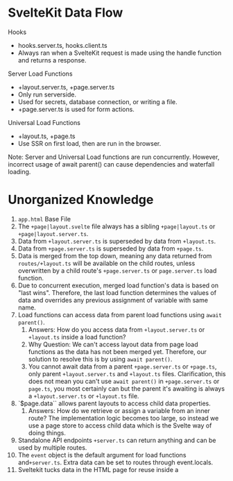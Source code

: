 # SvelteKit Data Flow

Hooks
- hooks.server.ts, hooks.client.ts
- Always ran when a SvelteKit request is made using the handle function and returns a response.

Server Load Functions
- +layout.server.ts, +page.server.ts
- Only run serverside.
- Used for secrets, database connection, or writing a file.
- +page.server.ts is used for form actions. 

Universal Load Functions
- +layout.ts, +page.ts
- Use SSR on first load, then are run in the browser.

Note: Server and Universal Load functions are run concurrently. However, incorrect usage of await parent() can cause dependencies and waterfall loading.

# Unorganized Knowledge
1. `app.html` Base File
2. The `+page|layout.svelte` file always has a sibling `+page|layout.ts` or `+page|layout.server.ts`.
3. Data from `+layout.server.ts` is superseded by data from `+layout.ts`.
4. Data from `+page.server.ts` is superseded by data from `+page.ts`.
5. Data is merged from the top down, meaning any data returned from `routes/+layout.ts` will be available on the child routes, unless overwritten by a child route's `+page.server.ts` or `page.server.ts` load function.
6. Due to concurrent execution, merged load function's data is based on "last wins". Therefore, the last load function determines the values of data and overrides any previous assignment of variable with same name.
7. Load functions can access data from parent load functions using `await parent()`.
   1. Answers: How do you access data from `+layout.server.ts` or `+layout.ts` inside a load function?
   2. Why Question: We can't access layout data from page load functions as the data has not been merged yet. Therefore, our solution to resolve this is by using `await parent()`.
   3. You cannot await data from a parent `+page.server.ts` or `+page.ts`, only parent `+layout.server.ts` and `+layout.ts` files. Clarification, this does not mean you can't use `await parent()` in `+page.server.ts` or `page.ts`, you most certainly can but the parent it's awaiting is always a `+layout.server.ts` or `+layout.ts` file.
8. `$page.data`` allows parent layouts to access child data properties.
   1. Answers: How do we retrieve or assign a variable from an inner route? The implementation logic becomes too large, so instead we use a page store to access child data which is the Svelte way of doing things.
9. Standalone API endpoints `+server.ts` can return anything and can be used by multiple routes.
10. The `event` object is the default argument for load functions and`+server.ts`. Extra data can be set to routes through event.locals.
11. Sveltekit tucks data in the HTML page for reuse inside a <script> tag.
12. Server load functions
    1.  Does not have a data prop.
    2.  Returns values to universal load function.
    3.  Can have data from layout `by using await Async?`
13. Universal load functions
    1.  Has data group (team), but does not follow data group.
    2.  Returns merged values to svelte components.
    3.  Can have data from layout by `using await sync?`
14. Shared States Knowledge Gap.